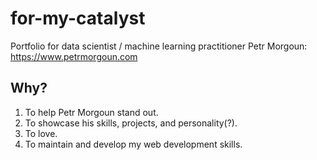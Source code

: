 # for-my-catalyst
Portfolio for data scientist / machine learning practitioner Petr Morgoun: https://www.petrmorgoun.com

## Why?
1. To help Petr Morgoun stand out.
2. To showcase his skills, projects, and personality(?).
3. To love.
4. To maintain and develop my web development skills.

